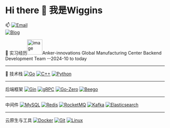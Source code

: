 # Hi there 👋  我是Wiggins

📫 
[![Email](https://img.shields.io/badge/邮箱-2903455862@qq.com-blue?style=flat&logo=gmail)](mailto:2903455862@qq.com)  
[![Blog]()](https://blog.csdn.net/wuxiaoyu0806)   

💼 实习经历<img width="48" alt="image" src="https://github.com/user-attachments/assets/e8b9e635-beb8-4afa-981b-11f64eef8dd6" />Anker-innovations Global Manufacturing Center Backend Development Team --2024-10 to today 
- - -
🚀 技术栈
[![Go](https://img.shields.io/badge/Go-00ADD8?style=flat&logo=go&logoColor=white)]()
[![C++](https://img.shields.io/badge/C++-00599C?style=flat&logo=c%2B%2B&logoColor=white)]()
[![Python](https://img.shields.io/badge/Python-3776AB?style=flat&logo=python&logoColor=white)]()
- - -
后端框架
[![Gin](https://img.shields.io/badge/Gin-00ADD8?style=flat)]()
[![gRPC](https://img.shields.io/badge/gRPC-3178C6?style=flat&logo=grpc&logoColor=white)]()
[![Go-Zero](https://img.shields.io/badge/Go--Zero-15C213?style=flat&logo=go&logoColor=white)]()
[![Beego](https://img.shields.io/badge/Beego-FAA61A?style=flat)]()
- - - 
中间件
[![MySQL](https://img.shields.io/badge/MySQL-4479A1?style=flat&logo=mysql&logoColor=white)]()
[![Redis](https://img.shields.io/badge/Redis-DC382D?style=flat&logo=redis&logoColor=white)]()
[![RocketMQ](https://img.shields.io/badge/RocketMQ-FF6A00?style=flat)]()
[![Kafka](https://img.shields.io/badge/Kafka-231F20?style=flat&logo=apachekafka)]()
[![Elasticsearch](https://img.shields.io/badge/Elasticsearch-005571?style=flat&logo=elasticsearch)]()
- - -
 云原生与工具
[![Docker](https://img.shields.io/badge/Docker-2496ED?style=flat&logo=docker&logoColor=white)]()
[![Git](https://img.shields.io/badge/Git-F05032?style=flat&logo=git&logoColor=white)]()
[![Linux](https://img.shields.io/badge/Linux-FCC624?style=flat&logo=linux&logoColor=black)]()

